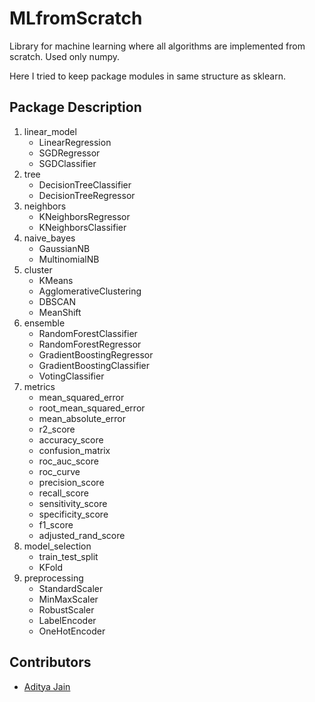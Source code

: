 # MLfromScratch
Library for machine learning where all algorithms are implemented from scratch. Used only numpy.

Here I tried to keep package modules in same structure as sklearn.

## Package Description

1. linear_model
	* 	LinearRegression
	*	SGDRegressor
	*	SGDClassifier
2. tree
	*	DecisionTreeClassifier
	*	DecisionTreeRegressor
3. neighbors
	*	KNeighborsRegressor
	* 	KNeighborsClassifier
4. naive_bayes
	* 	GaussianNB
	*	MultinomialNB
5. cluster
	*	KMeans
	* 	AgglomerativeClustering
	*   DBSCAN
	*	MeanShift
6. ensemble
	* 	RandomForestClassifier
	* 	RandomForestRegressor
	*	GradientBoostingRegressor
	*	GradientBoostingClassifier
	*	VotingClassifier
7. metrics
	* 	mean_squared_error
	*	root_mean_squared_error
	*	mean_absolute_error
	*	r2_score
	*	accuracy_score
	* 	confusion_matrix
	*	roc_auc_score
	*	roc_curve
	*	precision_score
	*	recall_score
	* 	sensitivity_score
	*	specificity_score
	*	f1_score
	* 	adjusted_rand_score
8. model_selection
	*	train_test_split
	*	KFold
9. preprocessing
	* 	StandardScaler
	* 	MinMaxScaler
	* 	RobustScaler
	*	LabelEncoder
	*	OneHotEncoder

## Contributors

* [Aditya Jain](https://adityajain.me)

